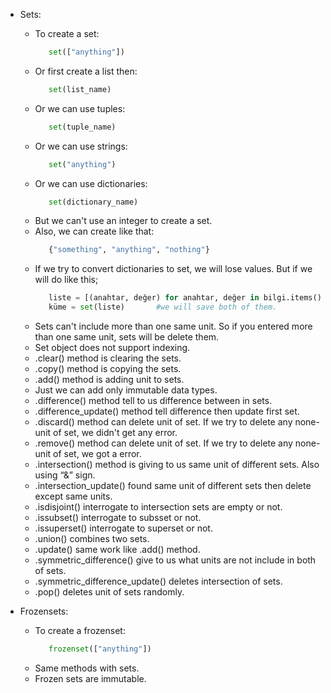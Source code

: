 - Sets:
   - To create a set:
      ```python
         set(["anything"])
      ```
   - Or first create a list then:
      ```python
         set(list_name)
      ```
   - Or we can use tuples:
      ```python
         set(tuple_name)
      ```
   - Or we can use strings:
      ```python
         set("anything")
      ```
   - Or we can use dictionaries:
      ```python
         set(dictionary_name)
      ```
   - But we can't use an integer to create a set.
   - Also, we can create like that:
      ```python
         {"something", "anything", "nothing"}
      ```
   - If we try to convert dictionaries to set, we will lose values.
   But if we will do like this;
      ```python
         liste = [(anahtar, değer) for anahtar, değer in bilgi.items()] 
         küme = set(liste)       #we will save both of them.
      ```
   - Sets can't include more than one same unit. So if you entered more than one same unit, sets will be delete them.
   - Set object does not support indexing.
   - .clear() method is clearing the sets.
   - .copy() method is copying the sets.
   - .add() method is adding unit to sets.
   - Just we can add only immutable data types.
   - .difference() method tell to us difference between in sets.
   - .difference_update() method tell difference then update first set. 
   - .discard() method can delete unit of set. If we try to delete any none-unit of set, we didn't get any error.
   - .remove() method can delete unit of set. If we try to delete any none-unit of set, we got a error.
   - .intersection() method is giving to us same unit of different sets. Also using “&” sign.
   - .intersection_update() found same unit of different sets then delete except same units.
   - .isdisjoint()  interrogate to intersection sets are empty or not.
   - .issubset() interrogate to subsset or not.
   - .issuperset() interrogate to superset or not.
   - .union() combines two sets.
   - .update() same work like .add() method.
   - .symmetric_difference() give to us what units are not include in both of sets.
   - .symmetric_difference_update() deletes intersection of sets.
   - .pop() deletes unit of sets randomly.

- Frozensets:
   - To create a frozenset:
      ```python
         frozenset(["anything"])
      ```
   - Same methods with sets.
   - Frozen sets are immutable.
